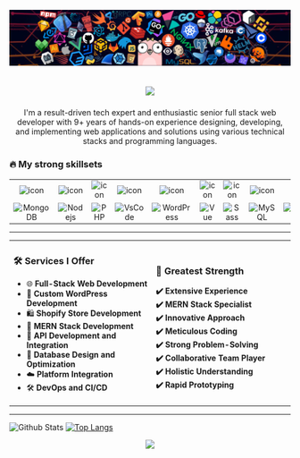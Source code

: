 ![](https://github.com/techexpert0119/techexpert0119/blob/main/assets/header_1.png)

<h2 align="center">
  <a href="https://git.io/typing-svg">
    <img src="https://readme-typing-svg.herokuapp.com/?lines=Hello,+everyone!+👋;Nice+to+meet+you!&center=true&size=30">
  </a>
</h2>

<p align="center">
I'm a result-driven tech expert and enthusiastic senior full stack web developer with 9+ years of hands-on experience designing, developing, and implementing web applications and solutions using various technical stacks and programming languages.
</p>

<h3>🔥 My strong skillsets</h3>
<table align="center">
  <tr>
    <td align="center">
      <img src="https://skillicons.dev/icons?i=react" alt="icon" width="24" height="24" />
    </td>
    <td align="center">
      <img src="https://skillicons.dev/icons?i=typescript" alt="icon" width="24" height="24" />
    </td>
    <td align="center">
      <img src="https://skillicons.dev/icons?i=javascript" alt="icon" width="24" height="24" />
    </td>
    <td align="center">
      <img src="https://skillicons.dev/icons?i=cpp" alt="icon" width="24" height="24" />
    </td>
    <td align="center">
      <img src="https://skillicons.dev/icons?i=mysql" alt="icon" width="24" height="24" />
    </td>
    <td align="center">
      <img src="https://skillicons.dev/icons?i=aws" alt="icon" width="24" height="24" />
    </td>
    <td align="center">
      <img src="https://skillicons.dev/icons?i=python" alt="icon" width="24" height="24" />
    </td>
    <td align="center">
      <img src="https://skillicons.dev/icons?i=django" alt="icon" width="24" height="24" />
    </td>
    <td align="center">
      <img src="https://skillicons.dev/icons?i=github" alt="icon" width="24" height="24" />
    </td>
    <td align="center">
      <img src="https://skillicons.dev/icons?i=nextjs" width="24" height="24" alt="NextJS" />
    </td>
    <td align="center">
      <img src="https://skillicons.dev/icons?i=angular" width="24" height="24" alt="HTML5" />
    </td>
    <td align="center" >
      <img src="https://skillicons.dev/icons?i=laravel" width="24" height="24" alt="Laravel" />
    </td>
    <td align="center" >
      <img src="https://skillicons.dev/icons?i=express" width="24" height="24" alt="Express" />
    </td>
    <td align="center" >
      <img src="https://skillicons.dev/icons?i=html" width="24" height="24" alt="HTML5" />
    </td>
    <td align="center">
      <img src="https://skillicons.dev/icons?i=css" width="24" height="24" alt="css" />
    </td>
    <td align="center" >
      <img src="https://skillicons.dev/icons?i=bootstrap" width="24" height="24" alt="bootstrap" />
    </td>
    <td align="center">
      <img src="https://skillicons.dev/icons?i=tailwind" width="24" height="24" alt="tailwind" />
    </td>
    <td align="center">
      <img src="https://skillicons.dev/icons?i=jquery" width="24" height="24" alt="jQuery" />
    </td>
  </tr>
  <tr>
    <td align="center">
      <img src="https://skillicons.dev/icons?i=mongodb" width="24" height="24" alt="MongoDB" />
    </td>
    <td align="center">
      <img src="https://skillicons.dev/icons?i=nodejs" width="24" height="24" alt="Nodejs" />
    </td>
    <td align="center">
      <img src="https://skillicons.dev/icons?i=php" width="24" height="24" alt="PHP" />
    </td>
    <td align="center">
      <img src="https://skillicons.dev/icons?i=vscode" width="24" height="24" alt="VsCode" />
    </td>
    <td align="center">
      <img src="https://skillicons.dev/icons?i=wordpress" width="24" height="24" alt="WordPress" />
    </td>
    <td align="center">
      <img src="https://skillicons.dev/icons?i=vue" width="24" height="24" alt="Vue" />
    </td>
    <td align="center">
      <img src="https://skillicons.dev/icons?i=sass" width="24" height="24" alt="Sass" />
    </td>
    <td align="center">
      <img src="https://skillicons.dev/icons?i=graphql" width="24" height="24" alt="MySQL" />
    </td>
    <td align="center">
      <img src="https://skillicons.dev/icons?i=postgres" width="24" height="24" alt="PostgreSQL" />
    </td>
    <td align="center">
      <img src="https://skillicons.dev/icons?i=nuxtjs" width="24" height="24" alt="" />
    </td>
    <td align="center">
      <img src="https://skillicons.dev/icons?i=d3" width="24" height="24" alt="" />
    </td>
    <td align="center">
      <img src="https://skillicons.dev/icons?i=redux" width="24" height="24" alt="" />
    </td>
    <td align="center">
      <img src="https://skillicons.dev/icons?i=go" width="24" height="24" alt="" />
    </td>
    <td align="center">
      <img src="https://skillicons.dev/icons?i=nestjs" width="24" height="24" alt="" />
    </td>
    <td align="center">
      <img src="https://skillicons.dev/icons?i=mui" width="24" height="24" alt="" />
    </td>
    <td align="center">
      <img src="https://skillicons.dev/icons?i=azure" width="24" height="24" alt="" />
    </td>
    <td align="center">
      <img src="https://skillicons.dev/icons?i=docker" width="24" height="24" alt="" />
    </td>
    <td align="center">
      <img src="https://skillicons.dev/icons?i=kubernetes" width="24" height="24" alt="" />
    </td>
 </tr>
</table>

<hr>

<table align="center">
  <tr>
    <td width="400" >
      <h3>🛠️ Services I Offer</h3>
      <ul>
        <li>🌐 <b>Full-Stack Web Development</b></li>
        <li>📝 <b>Custom WordPress Development</b></li>
        <li>🛍️ <b>Shopify Store Development</b></li>
        <li>🔹 <b>MERN Stack Development</b></li>
        <li>🔌 <b>API Development and Integration</b></li>
        <li>💾 <b>Database Design and Optimization</b></li>
        <li>☁️ <b>Platform Integration</b></li>
        <li>🛠️ <b>DevOps and CI/CD</b></li>
      </ul>
    </td>
    <td width="400" >
      <h3>🌟 Greatest Strength</h3>
      <b>✔️ Extensive Experience<br/>✔️ MERN Stack Specialist<br/>✔️ Innovative Approach<br/>✔️ Meticulous Coding</br>✔️ Strong Problem-Solving<br/>✔️ Collaborative Team Player<br/>✔️ Holistic Understanding<br/>✔️ Rapid Prototyping</b>
    </td>
  </tr>
</table>
<hr>

![Github Stats](https://github-readme-stats.vercel.app/api?username=techexpert0119&count_private=true&show_icons=true)
[![Top Langs](https://github-readme-stats.vercel.app/api/top-langs/?username=techexpert0119&layout=compact)](https://github.com/techexpert0119/slate-app-mern)

<div align="center">
  <img height="120" src="https://user-images.githubusercontent.com/123120185/257965076-a45fbf30-104f-4dea-b41f-4babd28f92d2.svg"  />
</div>
